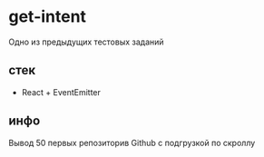 # get-intent
Одно из предыдущих тестовых заданий

## стек
* React + EventEmitter

## инфо
Вывод 50 первых репозиторив Github с подгрузкой по скроллу

